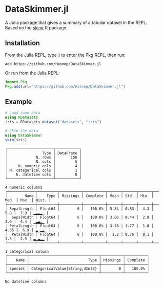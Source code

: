 # DataSkimmer.jl

A Julia package that gives a summary of a tabular dataset in the REPL.
Based on the [skimr](https://docs.ropensci.org/skimr/) R package.

## Installation

From the Julia REPL, type `]` to enter the Pkg REPL, then run:

```text
add https://github.com/Hasnep/DataSkimmer.jl
```

Or run from the Julia REPL:

```julia
import Pkg
Pkg.add(url="https://github.com/Hasnep/DataSkimmer.jl")
```

## Example

```julia
# Load some data
using RDatasets
iris = RDatasets.dataset("datasets", "iris")

# Skim the data
using DataSkimmer
skim(iris)
```

```text
┌─────────────────────┬───────────┐
│                Type │ DataFrame │
│             N. rows │       150 │
│             N. cols │         5 │
│     N. numeric cols │         4 │
│ N. categorical cols │         1 │
│    N. datetime cols │         0 │
└─────────────────────┴───────────┘

4 numeric columns
┌─────────────┬─────────┬──────────┬──────────┬──────┬──────┬──────┬──────┬──────┬───────┐
│        Name │    Type │ Missings │ Complete │ Mean │ Std. │ Min. │ Med. │ Max. │ Hist. │
├─────────────┼─────────┼──────────┼──────────┼──────┼──────┼──────┼──────┼──────┼───────┤
│ SepalLength │ Float64 │        0 │   100.0% │ 5.84 │ 0.83 │  4.3 │  5.8 │  7.9 │ ▂▃▃▂▁ │
│  SepalWidth │ Float64 │        0 │   100.0% │ 3.06 │ 0.44 │  2.0 │  3.0 │  4.4 │ ▁▃▄▂▁ │
│ PetalLength │ Float64 │        0 │   100.0% │ 3.76 │ 1.77 │  1.0 │ 4.35 │  6.9 │ ▃▁▂▃▁ │
│  PetalWidth │ Float64 │        0 │   100.0% │  1.2 │ 0.76 │  0.1 │  1.3 │  2.5 │ ▃▁▃▂▂ │
└─────────────┴─────────┴──────────┴──────────┴──────┴──────┴──────┴──────┴──────┴───────┘

1 categorical column
┌─────────┬────────────────────────────────┬──────────┬──────────┐
│    Name │                           Type │ Missings │ Complete │
├─────────┼────────────────────────────────┼──────────┼──────────┤
│ Species │ CategoricalValue{String,UInt8} │        0 │   100.0% │
└─────────┴────────────────────────────────┴──────────┴──────────┘

No datetime columns
```
